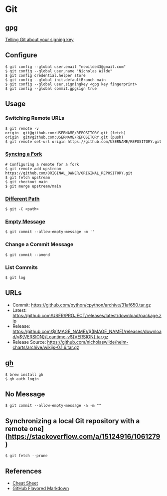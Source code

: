# Git

## gpg

[Telling Git about your signing key](https://docs.github.com/en/github/authenticating-to-github/telling-git-about-your-signing-key)

## Configure

```shell
$ git config --global user.email "ncwilde43@gmail.com"
$ git config --global user.name "Nicholas Wilde"
$ git config credential.helper store
$ git config --global init.defaultBranch main
$ git config --global user.signingkey <gpg key fingerprint>
$ git config --global commit.gpgsign true
```

## Usage

### Switching Remote URLs

```shell
$ git remote -v
origin  git@github.com:USERNAME/REPOSITORY.git (fetch)
origin  git@github.com:USERNAME/REPOSITORY.git (push)
$ git remote set-url origin https://github.com/USERNAME/REPOSITORY.git
```

### [Syncing a Fork](https://docs.github.com/en/github/collaborating-with-issues-and-pull-requests/syncing-a-fork)

```shell
# Configuring a remote for a fork
$ git remote add upstream https://github.com/ORIGINAL_OWNER/ORIGINAL_REPOSITORY.git
$ git fetch upstream
$ git checkout main
$ git merge upstream/main
```

### [Different Path](https://git-scm.com/docs/git#Documentation/git.txt--Cltpathgt)

```shell
$ git -C <path>
```

### [Empty Message](https://stackoverflow.com/a/17365487/1061279)

```shell
$ git commit --allow-empty-message -m ''
```

### Change a Commit Message

```shell
$ git commit --amend
```

### List Commits

```shell
$ git log
```

## URLs

* Commit: https://github.com/python/cpython/archive/31af650.tar.gz
* Latest: https://github.com/USER/PROJECT/releases/latest/download/package.zip
* Release: https://github.com/$(IMAGE_NAME)/$(IMAGE_NAME)/releases/download/v${VERSION}/Leantime-v${VERSION}.tar.gz
* Release Source: https://github.com/nicholaswilde/helm-charts/archive/wikijs-0.1.6.tar.gz

## [gh](https://github.com/cli/cli)

```shell
$ brew install gh
$ gh auth login
```

## No Message

```shell
$ git commit --allow-empty-message -a -m ""
```

## Synchronizing a local Git repository with a remote one](https://stackoverflow.com/a/15124916/1061279)

```shell
$ git fetch --prune
```

## References

* [Cheat Sheet](https://github.com/tiimgreen/github-cheat-sheet)
* [GitHub Flavored Markdown](https://github.github.com/gfm/)
